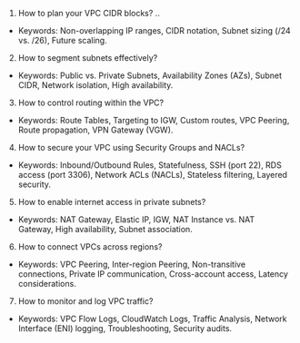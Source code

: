 1. How to plan your VPC CIDR blocks? ..
- Keywords: Non-overlapping IP ranges, CIDR notation, Subnet sizing (/24 vs. /26), Future scaling.

2. How to segment subnets effectively?
- Keywords: Public vs. Private Subnets, Availability Zones (AZs), Subnet CIDR, Network isolation, High availability.

3. How to control routing within the VPC?
- Keywords: Route Tables, Targeting to IGW, Custom routes, VPC Peering, Route propagation, VPN Gateway (VGW).

4. How to secure your VPC using Security Groups and NACLs?
- Keywords: Inbound/Outbound Rules, Statefulness, SSH (port 22), RDS access (port 3306), Network ACLs (NACLs), Stateless filtering, Layered security.

5. How to enable internet access in private subnets?
- Keywords: NAT Gateway, Elastic IP, IGW, NAT Instance vs. NAT Gateway, High availability, Subnet association.

6. How to connect VPCs across regions?
- Keywords: VPC Peering, Inter-region Peering, Non-transitive connections, Private IP communication, Cross-account access, Latency considerations.

7. How to monitor and log VPC traffic?
- Keywords: VPC Flow Logs, CloudWatch Logs, Traffic Analysis, Network Interface (ENI) logging, Troubleshooting, Security audits.
